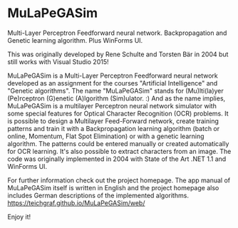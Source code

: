 # MuLaPeGASim
Multi-Layer Perceptron Feedforward neural network. Backpropagation and Genetic learning algorithm. Plus WinForms UI.

This was originally developed by Rene Schulte and Torsten Bär in 2004 but still works with Visual Studio 2015!

MuLaPeGASim is a Multi-Layer Perceptron Feedforward neural network developed as an assignment for the courses "Artificial Intelligence" and "Genetic algorithms". The name "MuLaPeGASim" stands for (Mu)lti(la)yer (Pe)rceptron (G)enetic (A)lgorithm (Sim)ulator. :) And as the name implies, MuLaPeGASim is a multilayer Perceptron neural network simulator with some special features for Optical Character Recognition (OCR) problems. It is possible to design a Multilayer Feed-Forward network, create training patterns and train it with a Backpropagation learning algorithm (batch or online, Momentum, Flat Spot Elimination) or with a genetic learning algorithm. The patterns could be entered manually or created automatically for OCR learning. It's also possible to extract characters from an image.
The code was originally implemented in 2004 with State of the Art .NET 1.1 and WinForms UI.

For further information check out the project homepage. The app manual of MuLaPeGASim itself is written in English and the project homepage also includes German descriptions of the implemented algorithms.
https://teichgraf.github.io/MuLaPeGASim/web/

Enjoy it!
